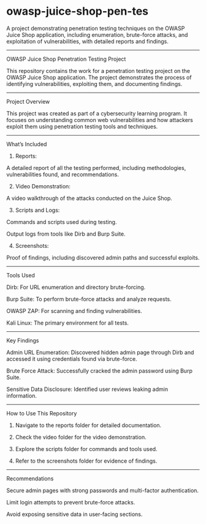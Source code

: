 # owasp-juice-shop-pen-tes
A project demonstrating penetration testing techniques on the OWASP Juice Shop application, including enumeration, brute-force attacks, and exploitation of vulnerabilities, with detailed reports and findings.


---

OWASP Juice Shop Penetration Testing Project

This repository contains the work for a penetration testing project on the OWASP Juice Shop application. The project demonstrates the process of identifying vulnerabilities, exploiting them, and documenting findings.


---

Project Overview

This project was created as part of a cybersecurity learning program. It focuses on understanding common web vulnerabilities and how attackers exploit them using penetration testing tools and techniques.


---

What’s Included

1. Reports:

A detailed report of all the testing performed, including methodologies, vulnerabilities found, and recommendations.



2. Video Demonstration:

A video walkthrough of the attacks conducted on the Juice Shop.



3. Scripts and Logs:

Commands and scripts used during testing.

Output logs from tools like Dirb and Burp Suite.



4. Screenshots:

Proof of findings, including discovered admin paths and successful exploits.





---

Tools Used

Dirb: For URL enumeration and directory brute-forcing.

Burp Suite: To perform brute-force attacks and analyze requests.

OWASP ZAP: For scanning and finding vulnerabilities.

Kali Linux: The primary environment for all tests.



---

Key Findings

Admin URL Enumeration: Discovered hidden admin page through Dirb and accessed it using credentials found via brute-force.

Brute Force Attack: Successfully cracked the admin password using Burp Suite.

Sensitive Data Disclosure: Identified user reviews leaking admin information.



---

How to Use This Repository

1. Navigate to the reports folder for detailed documentation.


2. Check the video folder for the video demonstration.


3. Explore the scripts folder for commands and tools used.


4. Refer to the screenshots folder for evidence of findings.




---

Recommendations

Secure admin pages with strong passwords and multi-factor authentication.

Limit login attempts to prevent brute-force attacks.

Avoid exposing sensitive data in user-facing sections.
